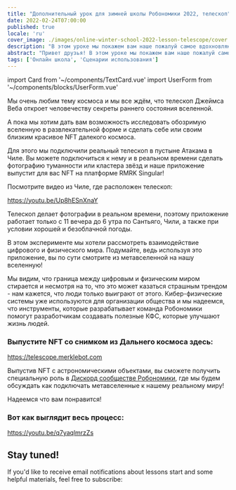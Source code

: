 ```yaml
---
title: "Дополнительный урок для зимней школы Робономики 2022, телескоп"
date: 2022-02-24T07:00:00
published: true
locale: 'ru'
cover_image: ./images/online-winter-school-2022-lesson-telescope/cover.jpg
description: "В этом уроке мы покажем вам наше пожалуй самое вдохновляющее приложение. Мы очень любим тему космоса и мы все ждём, что телескоп Джеймса Веба откроет человечеству секреты раннего состояния вселенной."
abstract: "Привет друзья! В этом уроке мы покажем вам наше пожалуй самое вдохновляющее приложение."
tags: ['Онлайн школа', 'Сценарии использования']
---
```

import Card from '~/components/TextCard.vue'
import UserForm from '~/components/blocks/UserForm.vue'

Мы очень любим тему космоса и мы все ждём, что телескоп Джеймса Веба откроет человечеству секреты раннего состояния вселенной.

А пока мы хотим дать вам возможность исследовать обозримую вселенную в развлекательной форме и сделать себе или своим близким красивое NFT далекого космоса.

Для этого мы подключили реальный телескоп в пустыне Атакама в Чиле. Вы можете подключиться к нему и в реальном времени сделать фотографию туманности или кластера звёзд и наше приложение выпустит для вас NFT на платформе RMRK Singular!

Посмотрите видео из Чиле, где расположен телескоп:

https://youtu.be/Up8hESnXnaY

Телескоп делает фотографии в реальном времени, поэтому приложение работает только с 11 вечера до 6 утра по Сантьяго, Чили, а также при условии хорошей и безоблачной погоды.

В этом эксперименте мы хотели рассмотреть взаимодействие цифрового и физического мира. Подумайте, ведь используя это приложение, вы по сути смотрите из метавселенной на нашу вселенную!

Мы видим, что граница между цифровым и физическим миром стирается и несмотря на то, что это может казаться страшным трендом - нам кажется, что люди только выиграют от этого. Кибер-физические системы уже используются для организации общества и мы надеемся, что инструменты, которые разрабатывает команда Робономики помогут разработчикам создавать полезные КФС, которые улучшают жизнь людей.

<Card>

### Выпустите NFT со снимком из Дальнего космоса здесь:

https://telescope.merklebot.com

Выпустив NFT с астрономическими объектами, вы сможете получить специальную роль в [Дискорд сообществе Робономики](https://discord.gg/JpaN2XAmqY), где мы будем обсуждать как подключать метавселенные к нашему реальному миру!

Надеемся что вам понравится!

</Card>

<Card>

### Вот как выглядит весь процесс:

https://youtu.be/q7yaqlmrzZs

</Card>

<Card>

## Stay tuned!

If you'd like to receive email notifications about lessons start and some helpful materials, feel free to subscribe:

<UserForm comment="robonomics.network telescope"/>

</Card>
